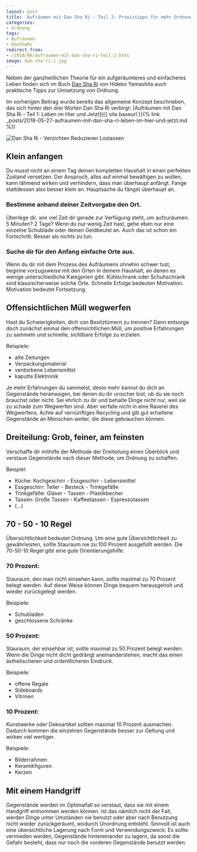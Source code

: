 ```yaml
---
layout: post
title: 'Aufräumen mit Dan Sha Ri – Teil 2: Praxistipps für mehr Ordnung'
categories:
- Ordnung
tags:
- Aufräumen
- DanShaRi
redirect_from:
- /2018/06/aufraumen-mit-dan-sha-ri-teil-2.html
image: dan-sha-ri-1.jpg
---
```


Neben der ganzheitlichen Theorie für ein aufgeräumteres und
einfacheres Leben finden sich im Buch [Dan Sha Ri](https://www.amazon.de/Dan-Sha-Ri-entr%C3%BCmpeln-japanischen-Erfolgsmethode-%C3%9Cberfl%C3%BCssiges/dp/3778792725/ref=sr_1_1?ie=UTF8&qid=1528566773&sr=8-1&keywords=danshari)
von Hideko Yamashita auch praktische Tipps zur Umsetzung von Ordnung.

Im vorherigen Beitrag wurde bereits das allgemeine Konzept beschrieben,
das sich hinter den drei Worten Dan Sha Ri verbirgt:
[Aufräumen mit Dan Sha Ri - Teil 1: Leben im Hier und Jetzt]({{ site.baseurl }}{% link _posts/2018-05-27-aufraumen-mit-dan-sha-ri-leben-im-hier-und-jetzt.md %})

![Dan Sha Ri - Verzichten Reduzieren Loslassen]({{site.baseurl}}/assets/img/posts/dan-sha-ri-1.jpg)

## Klein anfangen

Du musst nicht an einem Tag deinen kompletten Haushalt in einen
perfekten Zustand versetzen. Der Anspruch, alles auf einmal bewältigen
zu wollen, kann lähmend wirken und verhindern, dass man überhaupt
anfängt. Fange stattdessen also besser klein an. Hauptsache du fängst
überhaupt an.

### Bestimme anhand deiner Zeitvorgabe den Ort.

Überlege dir, wie viel Zeit dir gerade zur Verfügung steht, um
aufzuräumen. 5 Minuten? 2 Tage? Wenn du nur wenig Zeit hast, gehe eben
nur eine einzelne Schublade oder deinen Geldbeutel an. Auch das ist
schon ein Fortschritt. Besser als nichts zu tun.

### Suche dir für den Anfang einfache Orte aus.

Wenn du dir mit dem Prozess des Aufräumens ohnehin schwer tust, beginne
vorzugsweise mit den Orten in deinem Haushalt, an denen es wenige
unterschiedliche Kategorien gibt. Kühlschrank oder Schuhschrank sind
klassischerweise solche Orte. Schnelle Erfolge bedeuten Motivation.
Motivation bedeutet Fortsetzung.

## Offensichtlichen Müll wegwerfen

Hast du Schwierigkeiten, dich von Besitztümern zu trennen? Dann entsorge
doch zunächst einmal den offensichtlichen Müll, um positive Erfahrungen
zu sammeln und schnelle, sichtbare Erfolge zu erzielen.

Beispiele:

-   alte Zeitungen
-   Verpackungsmaterial
-   verdorbene Lebensmittel
-   kaputte Elektronik

Je mehr Erfahrungen du sammelst, desto mehr kannst du dich an
Gegenstände heranwagen, bei denen du dir unsicher bist, ob du sie noch
brauchst oder nicht. Sei ehrlich zu dir und behalte Dinge nicht nur,
weil sie zu schade zum Wegwerfen sind. Aber verfalle nicht in eine
Raserei des Wegwerfens. Achte auf vernünftiges Recycling und gib gut
erhaltene Gegenstände an Menschen weiter, die diese gebrauchen können.

## Dreiteilung: Grob, feiner, am feinsten

Verschaffe dir mithilfe der Methode der Dreiteilung einen Überblick und
verstaue Gegenstände nach dieser Methode, um Ordnung zu schaffen.

Beispiel:

-   Küche: Kochgeschirr - Essgeschirr - Lebensmittel
-   Essgeschirr: Teller - Besteck - Trinkgefäße
-   Trinkgefäße: Gläser - Tassen - Plastikbecher
-   Tassen: Große Tassen - Kaffeetassen - Espressotassen
-   (...)

## 70 - 50 - 10 Regel

Übersichtlichkeit bedeutet Ordnung. Um eine gute Übersichtlichkeit zu
gewährleisten, sollte Stauraum nie zu 100 Prozent ausgefüllt werden. Die
70-50-10 Regel gibt eine gute Orientierungshilfe.

### 70 Prozent:

Stauraum, den man nicht einsehen kann, sollte maximal zu 70 Prozent
belegt werden. Auf diese Weise können Dinge bequem herausgeholt und
wieder zurückgelegt werden.

Beispiele:

-   Schubladen
-   geschlossene Schränke

### 50 Prozent:

Stauraum, der einsehbar ist, sollte maximal zu 50 Prozent belegt werden.
Wenn die Dinge nicht dicht gedrängt aneinanderstehen, macht das einen
ästhetischeren und ordentlicheren Eindruck.

Beispiele:

-   offene Regale
-   Sideboards
-   Vitrinen

### 10 Prozent:

Kunstwerke oder Dekoartikel sollten maximal 10 Prozent ausmachen.
Dadurch kommen die einzelnen Gegenstände besser zur Geltung und wirken
viel wertiger.

Beispiele:

-   Bilderrahmen
-   Keramikfiguren
-   Kerzen

## Mit einem Handgriff

Gegenstände werden im Optimalfall so verstaut, dass sie mit einem
Handgriff entnommen werden können. Ist das nämlich nicht der Fall,
werden Dinge unter Umständen nie benutzt oder aber nach Benutzung nicht
wieder zurückgeräumt, wodurch Unordnung entsteht. Sinnvoll ist auch eine
übersichtliche Lagerung nach Form und Verwendungszweck. Es sollte
vermieden werden, Gegenstände hintereinander zu lagern, da sonst die
Gefahr besteht, dass nur noch die vorderen Gegenstände benutzt werden.
